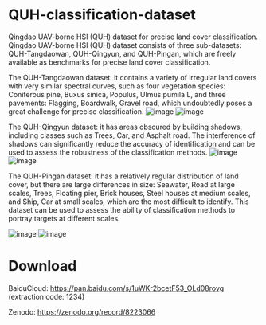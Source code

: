 # QUH-classification-dataset
Qingdao UAV-borne HSI (QUH) dataset for precise land cover classification.
Qingdao UAV-borne HSI (QUH) dataset consists of three sub-datasets: QUH-Tangdaowan, QUH-Qingyun, and QUH-Pingan, which are freely available as benchmarks for precise land cover classification.

The QUH-Tangdaowan dataset: it contains a variety of irregular land covers with very similar spectral curves, such as four vegetation species: Coniferous pine, Buxus sinica, Populus, Ulmus pumila L, and three pavements: Flagging, Boardwalk, Gravel road, which undoubtedly poses a great challenge for precise classification. 
![image](https://github.com/RsAI-lab/QUH-classification-dataset/assets/113403685/8d210bf6-23dc-4c3a-9a4c-adbabc87ea1f)
![image](https://github.com/RsAI-lab/QUH-classification-dataset/assets/113403685/1b58320c-dadf-410d-bad4-dd365d72db93)

The QUH-Qingyun dataset: it has areas obscured by building shadows, including classes such as Trees, Car, and Asphalt road. The interference of shadows can significantly reduce the accuracy of identification and can be used to assess the robustness of the classification methods.
![image](https://github.com/RsAI-lab/QUH-classification-dataset/assets/113403685/f9010516-e18b-4ec2-b621-cd09dc918b3d)
![image](https://github.com/RsAI-lab/QUH-classification-dataset/assets/113403685/34707467-2a25-4760-a31d-3c73bfa77b6e)

The QUH-Pingan dataset: it has a relatively regular distribution of land cover, but there are large differences in size: Seawater, Road at large scales, Trees, Floating pier, Brick houses, Steel houses at medium scales, and Ship, Car at small scales, which are the most difficult to identify. This dataset can be used to assess the ability of classification methods to portray targets at different scales.

![image](https://github.com/RsAI-lab/QUH-classification-dataset/assets/113403685/18cae831-b639-4785-bcab-818f19083d6d)
![image](https://github.com/RsAI-lab/QUH-classification-dataset/assets/113403685/10918670-60ae-47eb-a0aa-7cfe19c3167b)

# Download
BaiduCloud: https://pan.baidu.com/s/1uWKr2bcetF53_OLd08rovg (extraction code: 1234)

Zenodo: https://zenodo.org/record/8223066
